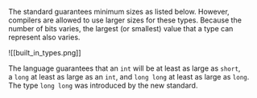 
The standard guarantees minimum sizes as listed below. However, compilers are allowed to use larger sizes for these types. Because the number of bits varies, the largest (or smallest) value that a type can represent also varies.

![[built_in_types.png]]

The language guarantees that an `int` will be at least as large as `short`, a `long` at least as large as an `int`, and `long long` at least as large as `long`. The type `long long` was introduced by the new standard.
